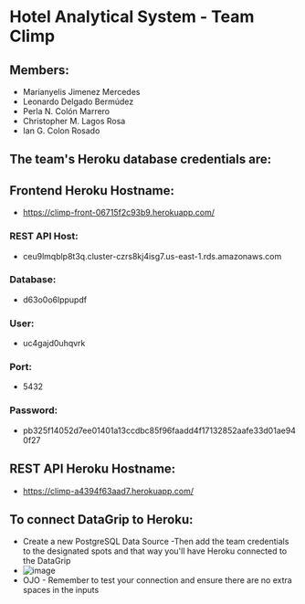 # Hotel Analytical System - Team Climp

## Members:
- Marianyelis Jimenez Mercedes
- Leonardo Delgado Bermúdez
- Perla N. Colón Marrero
- Christopher M. Lagos Rosa
- Ian G. Colon Rosado

## The team's Heroku database credentials are:
## Frontend Heroku Hostname:
- https://climp-front-06715f2c93b9.herokuapp.com/
### REST API Host:
- ceu9lmqblp8t3q.cluster-czrs8kj4isg7.us-east-1.rds.amazonaws.com
### Database:
- d63o0o6lppupdf
### User:
- uc4gajd0uhqvrk
### Port:
- 5432
### Password:
- pb325f14052d7ee01401a13ccdbc85f96faadd4f17132852aafe33d01ae940f27

## REST API Heroku Hostname:
- https://climp-a4394f63aad7.herokuapp.com/

## To connect DataGrip to Heroku:

- Create a new PostgreSQL Data Source
-Then add the team credentials to the designated spots and that way you'll have Heroku connected to the DataGrip
-  ![image](https://github.com/CIIC4060-ICOM5016-SPRING-2024/hotel-analytical-system-climp/assets/93553908/60a2296c-c1ae-47cd-9b7a-0b073042238b)
-  OJO - Remember to test your connection and ensure there are no extra spaces in the inputs
